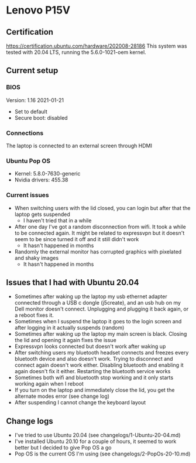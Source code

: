 # Lenovo P15V

## Certification

https://certification.ubuntu.com/hardware/202008-28186
This system was tested with 20.04 LTS, running the 5.6.0-1021-oem kernel.

## Current setup

### BIOS

Version: 1.16 2021-01-21

- Set to default
- Secure boot: disabled

### Connections

The laptop is connected to an external screen through HDMI

### Ubuntu Pop OS

- Kernel: 5.8.0-7630-generic
- Nvidia drivers: 455.38

### Current issues

- When switching users with the lid closed, you can login but after that the laptop gets suspended
  - I haven't tried that in a while
- After one day I've got a random disconnection from wifi. It took a while to be connected again. It might be related to expressvpn but it doesn't seem to be since turned it off and it still didn't work
  - It hasn't happened in months
- Randomly the external monitor has corrupted graphics with pixelated and shaky images
  - It hasn't happened in months
  
## Issues that I had with Ubuntu 20.04

- Sometimes after waking up the laptop my usb ethernet adapter connected through a USB c dongle (j5create), and an usb 
  hub on my Dell monitor doesn't connect. Unplugging and plugging it back again, or a reboot fixes it.
- Sometimes when I suspend the laptop it goes to the login screen and after logging in it actually suspends (random)
- Sometimes after waking up the laptop my main screen is black. Closing the lid and opening it again fixes the issue
- Expressvpn looks connected but doesn't work after waking up
- After switching users my bluetooth headset connects and freezes every bluetooth device and also doesn't work. Trying
to disconnect and connect again doesn't work either. Disabling bluetooth and enabling it again doesn't fix it either.
  Restarting the bluetooth service works
- Sometimes both wifi and bluetooth stop working and it only starts working again when I reboot
- If you turn on the laptop and immediately close the lid, you get the alternate modes error (see change log)
- After suspending I cannot change the keyboard layout

## Change logs

- I've tried to use Ubuntu 20.04 (see changelogs/1-Ubuntu-20-04.md)
- I've installed Ubuntu 20.10 for a couple of hours, it seemed to work better but I decided to give Pop OS a go
- Pop OS is the current OS I'm using (see changelogs/2-PopOs-20-10.md)
